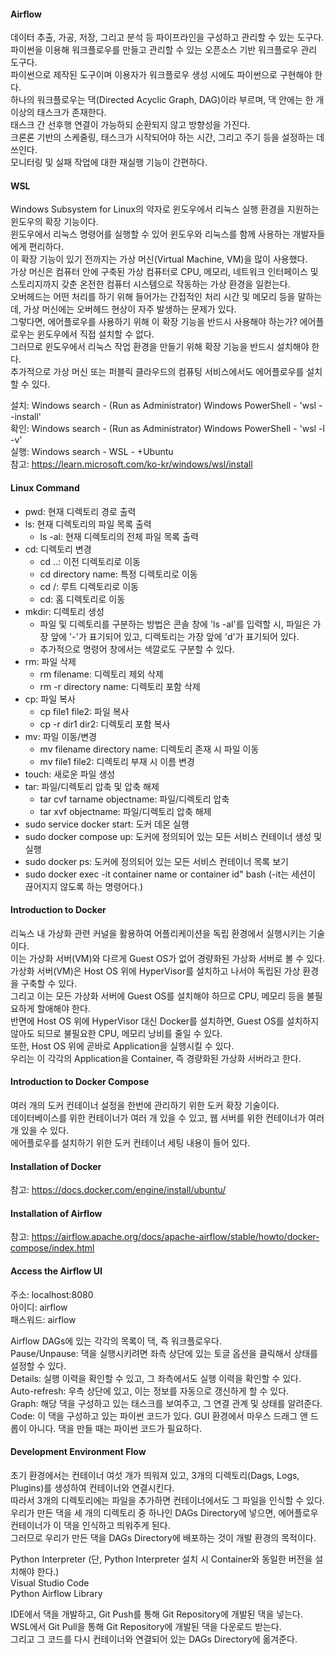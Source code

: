 #### Airflow

데이터 추출, 가공, 저장, 그리고 분석 등 파이프라인을 구성하고 관리할 수 있는 도구다.\
파이썬을 이용해 워크플로우를 만들고 관리할 수 있는 오픈소스 기반 워크플로우 관리 도구다.\
파이썬으로 제작된 도구이며 이용자가 워크플로우 생성 시에도 파이썬으로 구현해야 한다.\
하나의 워크플로우는 댁(Directed Acyclic Graph, DAG)이라 부르며, 댁 안에는 한 개 이상의 태스크가 존재한다.\
태스크 간 선후행 연결이 가능하되 순환되지 않고 방향성을 가진다.\
크론론 기반의 스케줄링, 태스크가 시작되어야 하는 시간, 그리고 주기 등을 설정하는 데 쓰인다.\
모니터링 및 실패 작업에 대한 재실행 기능이 간편하다.

#### WSL

Windows Subsystem for Linux의 약자로 윈도우에서 리눅스 실행 환경을 지원하는 윈도우의 확장 기능이다.\
윈도우에서 리눅스 명령어를 실행할 수 있어 윈도우와 리눅스를 함께 사용하는 개발자들에게 편리하다.\
이 확장 기능이 있기 전까지는 가상 머신(Virtual Machine, VM)을 많이 사용했다.\
가상 머신은 컴퓨터 안에 구축된 가상 컴퓨터로 CPU, 메모리, 네트워크 인터페이스 및 스토리지까지 갖춘 온전한 컴퓨터 시스템으로 작동하는 가상 환경을 일컫는다.\
오버헤드는 어떤 처리를 하기 위해 들어가는 간접적인 처리 시간 및 메모리 등을 말하는데, 가상 머신에는 오버헤드 현상이 자주 발생하는 문제가 있다.\
그렇다면, 에어플로우를 사용하기 위해 이 확장 기능을 반드시 사용해야 하는가? 에어플로우는 윈도우에서 직접 설치할 수 없다.\
그러므로 윈도우에서 리눅스 작업 환경을 만들기 위해 확장 기능을 반드시 설치해야 한다.\
추가적으로 가상 머신 또는 퍼블릭 클라우드의 컴퓨팅 서비스에서도 에어플로우를 설치할 수 있다.

설치: Windows search - (Run as Administrator) Windows PowerShell - 'wsl --install'\
확인: Windows search - (Run as Administrator) Windows PowerShell - 'wsl -l -v'\
실행: Windows search - WSL - +Ubuntu\
참고: https://learn.microsoft.com/ko-kr/windows/wsl/install

#### Linux Command

- pwd: 현재 디렉토리 경로 출력
- ls: 현재 디렉토리의 파일 목록 출력
  - ls -al: 현재 디렉토리의 전체 파일 목록 출력
- cd: 디렉토리 변경
  - cd ..: 이전 디렉토리로 이동
  - cd directory name: 특정 디렉토리로 이동
  - cd /: 루트 디렉토리로 이동
  - cd: 홈 디렉토리로 이동
- mkdir: 디렉토리 생성
  - 파일 및 디렉토리를 구분하는 방법은 콘솔 창에 'ls -al'를 입력할 시, 파일은 가장 앞에 '-'가 표기되어 있고, 디렉토리는 가장 앞에 'd'가 표기되어 있다.
  - 추가적으로 명령어 창에서는 색깔로도 구분할 수 있다.
- rm: 파일 삭제
  - rm filename: 디렉토리 제외 삭제
  - rm -r directory name: 디렉토리 포함 삭제
- cp: 파일 복사
  - cp file1 file2: 파일 복사
  - cp -r dir1 dir2: 디렉토리 포함 복사
- mv: 파일 이동/변경
  - mv filename directory name: 디렉토리 존재 시 파일 이동
  - mv file1 file2: 디렉토리 부재 시 이름 변경
- touch: 새로운 파일 생성
- tar: 파일/디렉토리 압축 및 압축 해제
  - tar cvf tarname objectname: 파일/디렉토리 압축
  - tar xvf objectname: 파일/디렉토리 압축 해제
- sudo service docker start: 도커 데몬 실행
- sudo docker compose up: 도커에 정의되어 있는 모든 서비스 컨테이너 생성 및 실행
- sudo docker ps: 도커에 정의되어 있는 모든 서비스 컨테이너 목록 보기
- sudo docker exec -it container name or container id" bash (-it는 세션이 끊어지지 않도록 하는 명령어다.)

#### Introduction to Docker

리눅스 내 가상화 관련 커널을 활용하여 어플리케이션을 독립 환경에서 실행시키는 기술이다.\
이는 가상화 서버(VM)와 다르게 Guest OS가 없어 경량화된 가상화 서버로 볼 수 있다.\
가상화 서버(VM)은 Host OS 위에 HyperVisor를 설치하고 나서야 독립된 가상 환경을 구축할 수 있다.\
그리고 이는 모든 가상화 서버에 Guest OS를 설치해야 하므로 CPU, 메모리 등을 불필요하게 할애해야 한다.\
반면에 Host OS 위에 HyperVisor 대신 Docker를 설치하면, Guest OS를 설치하지 않아도 되므로 불필요한 CPU, 메모리 낭비를 줄일 수 있다.\
또한, Host OS 위에 곧바로 Application을 실행시킬 수 있다.\
우리는 이 각각의 Application을 Container, 즉 경량화된 가상화 서버라고 한다.

#### Introduction to Docker Compose

여러 개의 도커 컨테이너 설정을 한번에 관리하기 위한 도커 확장 기술이다.\
데이터베이스를 위한 컨테이너가 여러 개 있을 수 있고, 웹 서버를 위한 컨테이너가 여러 개 있을 수 있다.\
에어플로우를 설치하기 위한 도커 컨테이너 세팅 내용이 들어 있다.

#### Installation of Docker
참고: https://docs.docker.com/engine/install/ubuntu/

#### Installation of Airflow
참고: https://airflow.apache.org/docs/apache-airflow/stable/howto/docker-compose/index.html

#### Access the Airflow UI

주소: localhost:8080\
아이디: airflow\
패스워드: airflow

Airflow DAGs에 있는 각각의 목록이 댁, 즉 워크플로우다.\
Pause/Unpause: 댁을 실행시키려면 좌측 상단에 있는 토글 옵션을 클릭해서 상태를 설정할 수 있다.\
Details: 실행 이력을 확인할 수 있고, 그 좌측에서도 실행 이력을 확인할 수 있다.\
Auto-refresh: 우측 상단에 있고, 이는 정보를 자동으로 갱신하게 할 수 있다.\
Graph: 해당 댁을 구성하고 있는 태스크를 보여주고, 그 연결 관계 및 상태를 알려준다.\
Code: 이 댁을 구성하고 있는 파이썬 코드가 있다. GUI 환경에서 마우스 드래그 앤 드롭이 아니다. 댁을 만들 때는 파이썬 코드가 필요하다. 

#### Development Environment Flow
초기 환경에서는 컨테이너 여섯 개가 띄워져 있고, 3개의 디렉토리(Dags, Logs, Plugins)를 생성하여 컨테이너와 연결시킨다.\
따라서 3개의 디렉토리에는 파일을 추가하면 컨테이너에서도 그 파일을 인식할 수 있다.\
우리가 만든 댁을 세 개의 디렉토리 중 하나인 DAGs Directory에 넣으면, 에어플로우 컨테이너가 이 댁을 인식하고 띄워주게 된다.\
그러므로 우리가 만든 댁을 DAGs Directory에 배포하는 것이 개발 환경의 목적이다.

Python Interpreter (단, Python Interpreter 설치 시 Container와 동일한 버전을 설치해야 한다.)\
Visual Studio Code\
Python Airflow Library

IDE에서 댁을 개발하고, Git Push를 통해 Git Repository에 개발된 댁을 넣는다.\
WSL에서 Git Pull을 통해 Git Repository에 개발된 댁을 다운로드 받는다.\
그리고 그 코드를 다시 컨테이너와 연결되어 있는 DAGs Directory에 옮겨준다.
